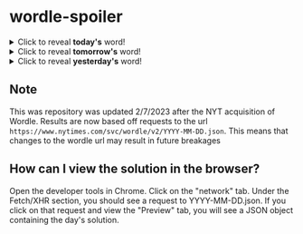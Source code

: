 # wordle-spoiler

<details>
  <summary>Click to reveal <b>today's</b> word!</summary>
  <br>
  <b> handy </b>
</details>

<details>
  <summary>Click to reveal <b>tomorrow's</b> word!</summary>
  <br>
  <b> torch </b>
</details>

<details>
  <summary>Click to reveal <b>yesterday's</b> word!</summary>
  <br>
  <b> steam </b>
</details>

## Note
This was repository was updated 2/7/2023 after the NYT acquisition of Wordle. Results are now based off requests to the url `https://www.nytimes.com/svc/wordle/v2/YYYY-MM-DD.json`. This means that changes to the wordle url may result in future breakages

## How can I view the solution in the browser?
Open the developer tools in Chrome. Click on the "network" tab. Under the Fetch/XHR section, you should see a request to YYYY-MM-DD.json. If you click on that request and view the "Preview" tab, you will see a JSON object containing the day's solution.